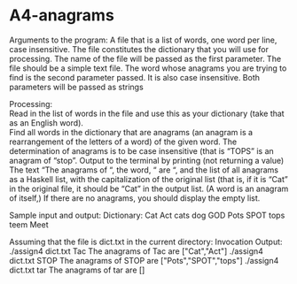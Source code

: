 # A4-anagrams
Arguments to the program: 
A file that is a list of words, one word per line, case insensitive.  The file constitutes the dictionary that you will use for processing.  The name of the file will be passed as the first parameter.  The file should be a simple text file.
The word whose anagrams you are trying to find is the second parameter passed.  It is also case insensitive.
Both parameters will be passed as strings 

Processing:  
Read in the list of words in the file and use this as your dictionary (take that as an English word).  
Find all words in the dictionary that are anagrams (an anagram is a rearrangement of the letters of a word) of the given word.  The determination of anagrams is to be case insensitive (that is “TOPS” is an anagram of “stop”.
Output to the terminal by printing (not returning a value) The text “The anagrams of “, the word, “ are “, and the list of all anagrams as a Haskell list, with the capitalization of the original list (that is, if it is “Cat” in the original file, it should be “Cat” in the output list.   (A word is an anagram of itself,)  If there are no anagrams, you should display the empty list.


Sample input and output:
Dictionary: 
Cat
Act
cats
dog
GOD
Pots
SPOT
tops
teem
Meet

Assuming that the file is dict.txt in the current directory:
Invocation				Output:
./assign4 dict.txt Tac	The anagrams of Tac are ["Cat","Act"]
./assign4 dict.txt STOP	The anagrams of STOP are ["Pots","SPOT","tops"]
./assign4 dict.txt tar	The anagrams of tar are []

